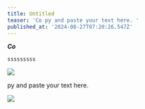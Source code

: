 ```yaml
---
title: Untitled
teaser: 'Co py and paste your text here. '
published_at: '2024-08-27T07:20:26.547Z'
---
```

<p><em><strong>Co</strong></em></p><pre><code>sssssssss</code></pre><img src="https://aaah0mnbncqtinas.public.blob.vercel-storage.com/0r0zL70-no-background-dhEPG6f0JVrqVzsdKi8SaxtRQ9w4BA.png"><p>py and paste your text here.</p><img src="https://aaah0mnbncqtinas.public.blob.vercel-storage.com/7hbC0smQBC-no-background-DToemWsBG3URFoZo2erxxdA483qs6e.png"><p></p>
